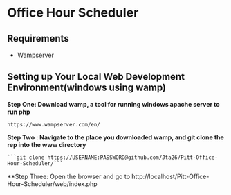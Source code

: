 # Office Hour Scheduler

## Requirements
* Wampserver 

## Setting up Your Local Web Development Environment(windows using wamp)

**Step One: Download wamp, a tool for running windows apache server to run php**

    https://www.wampserver.com/en/


**Step Two : Navigate to the place you downloaded wamp, and git clone the rep into the www directory**

    ```git clone https://USERNAME:PASSWORD@github.com/Jta26/Pitt-Office-Hour-Scheduler/```

**Step Three: Open the browser and go to http://localhost/Pitt-Office-Hour-Scheduler/web/index.php

